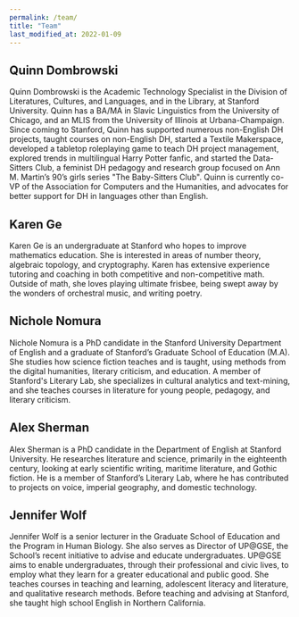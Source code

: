 ```yaml
---
permalink: /team/
title: "Team"
last_modified_at: 2022-01-09
---
```


## Quinn Dombrowski 
Quinn Dombrowski is the Academic Technology Specialist in the Division of Literatures, Cultures, and Languages, and in the Library, at Stanford University. Quinn has a BA/MA in Slavic Linguistics from the University of Chicago, and an MLIS from the University of Illinois at Urbana-Champaign. Since coming to Stanford, Quinn has supported numerous non-English DH projects, taught courses on non-English DH, started a Textile Makerspace, developed a tabletop roleplaying game to teach DH project management, explored trends in multilingual Harry Potter fanfic, and started the Data-Sitters Club, a feminist DH pedagogy and research group focused on Ann M. Martin’s 90’s girls series "The Baby-Sitters Club". Quinn is currently co-VP of the Association for Computers and the Humanities, and advocates for better support for DH in languages other than English.

## Karen Ge
Karen Ge is an undergraduate at Stanford who hopes to improve mathematics education. She is interested in areas of number theory, algebraic topology, and cryptography. Karen has extensive experience tutoring and coaching in both competitive and non-competitive math. Outside of math, she loves playing ultimate frisbee, being swept away by the wonders of orchestral music, and writing poetry.

## Nichole Nomura
Nichole Nomura is a PhD candidate in the Stanford University Department of English and a graduate of Stanford’s Graduate School of Education (M.A). She studies how science fiction teaches and is taught, using methods from the digital humanities, literary criticism, and education. A member of Stanford's Literary Lab, she specializes in cultural analytics and text-mining, and she teaches courses in literature for young people, pedagogy, and literary criticism. 

## Alex Sherman
Alex Sherman is a PhD candidate in the Department of English at Stanford University. He researches literature and science, primarily in the eighteenth century, looking at early scientific writing, maritime literature, and Gothic fiction. He is a member of Stanford’s Literary Lab, where he has contributed to projects on voice, imperial geography, and domestic technology.

## Jennifer Wolf 
Jennifer Wolf is a senior lecturer in the Graduate School of Education and the Program in Human Biology. She also serves as Director of UP@GSE, the School’s recent initiative to advise and educate undergraduates. UP@GSE aims to enable undergraduates, through their professional and civic lives, to employ what they learn for a greater educational and public good. She teaches courses in teaching and learning, adolescent literacy and literature, and qualitative research methods. Before teaching and advising at Stanford, she taught high school English in Northern California.